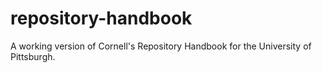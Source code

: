 # repository-handbook
A working version of Cornell's Repository Handbook for the University of Pittsburgh.
